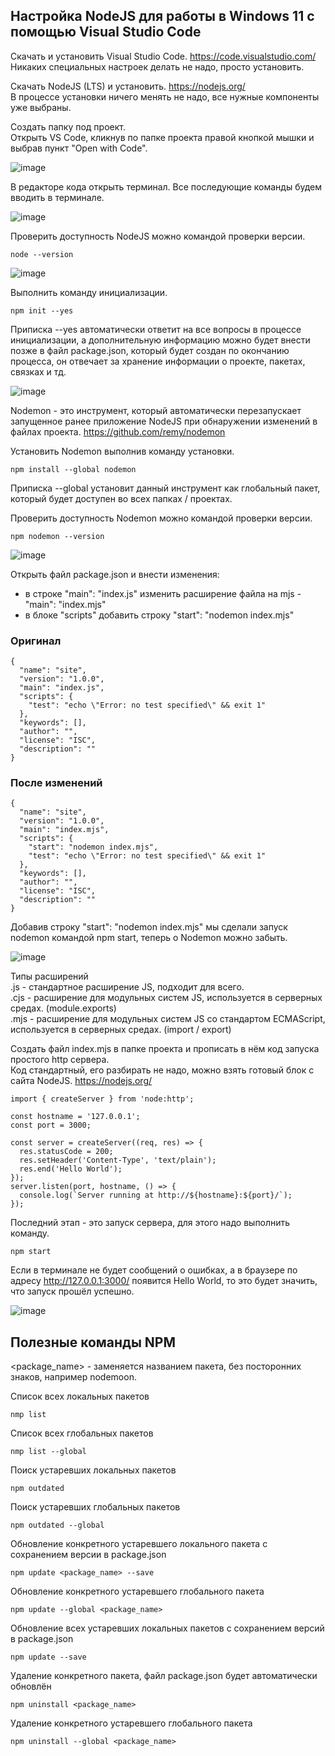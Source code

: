 ## Настройка NodeJS для работы в Windows 11 с помощью Visual Studio Code

Скачать и установить Visual Studio Code. https://code.visualstudio.com/  
Никаких специальных настроек делать не надо, просто установить.

Скачать NodeJS (LTS) и установить. https://nodejs.org/  
В процессе установки ничего менять не надо, все нужные компоненты уже выбраны.  

Создать папку под проект.  
Открыть VS Code, кликнув по папке проекта правой кнопкой мышки и выбрав пункт "Open with Code".

![image](https://github.com/ABWEBIT/Node-Helpers/blob/main/node-project/images/vscode.webp?raw=true)

В редакторе кода открыть терминал. Все последующие команды будем вводить в терминале.

![image](https://github.com/ABWEBIT/Node-Helpers/blob/main/node-project/images/terminal.webp?raw=true)

Проверить доступность NodeJS можно командой проверки версии.
```
node --version
```
![image](https://github.com/ABWEBIT/Node-Helpers/blob/main/node-project/images/node.webp?raw=true)

Выполнить команду инициализации.
```
npm init --yes
```
Приписка --yes автоматически ответит на все вопросы в процессе инициализации, а дополнительную информацию можно будет внести позже в файл package.json, который будет создан по окончанию процесса, он отвечает за хранение информации о проекте, пакетах, связках и тд.  

![image](https://github.com/ABWEBIT/Node-Helpers/blob/main/node-project/images/init.webp?raw=true)

Nodemon - это инструмент, который автоматически перезапускает запущенное ранее приложение NodeJS при обнаружении изменений в файлах проекта. https://github.com/remy/nodemon  

Установить Nodemon выполнив команду установки.
```
npm install --global nodemon
```
Приписка --global установит данный инструмент как глобальный пакет, который будет доступен во всех папках / проектах.  

Проверить доступность Nodemon можно командой проверки версии.  
```
npm nodemon --version
```
![image](https://github.com/ABWEBIT/Node-Helpers/blob/main/node-project/images/nodemon.webp?raw=true)

Открыть файл package.json и внести изменения:  
- в строке "main": "index.js" изменить расширение файла на mjs - "main": "index.mjs"
- в блоке "scripts" добавить строку "start": "nodemon index.mjs"

### Оригинал
```
{
  "name": "site",
  "version": "1.0.0",
  "main": "index.js",
  "scripts": {
    "test": "echo \"Error: no test specified\" && exit 1"
  },
  "keywords": [],
  "author": "",
  "license": "ISC",
  "description": ""
}
```

### После изменений
```
{
  "name": "site",
  "version": "1.0.0",
  "main": "index.mjs",
  "scripts": {
    "start": "nodemon index.mjs",
    "test": "echo \"Error: no test specified\" && exit 1"
  },
  "keywords": [],
  "author": "",
  "license": "ISC",
  "description": ""
}
```

Добавив строку "start": "nodemon index.mjs" мы сделали запуск nodemon командой npm start, теперь о Nodemon можно забыть.

![image](https://github.com/ABWEBIT/Node-Helpers/blob/main/node-project/images/package.webp?raw=true)

Типы расширений  
.js  - стандартное расширение JS, подходит для всего.  
.cjs - расширение для модульных систем JS, используется в серверных средах. (module.exports)  
.mjs - расширение для модульных систем JS со стандартом ECMAScript, используется в серверных средах. (import / export)  

Создать файл index.mjs в папке проекта и прописать в нём код запуска простого http сервера.  
Код стандартный, его разбирать не надо, можно взять готовый блок с сайта NodeJS. https://nodejs.org/

```
import { createServer } from 'node:http';

const hostname = '127.0.0.1';
const port = 3000;

const server = createServer((req, res) => {
  res.statusCode = 200;
  res.setHeader('Content-Type', 'text/plain');
  res.end('Hello World');
});
server.listen(port, hostname, () => {
  console.log(`Server running at http://${hostname}:${port}/`);
});
```

Последний этап - это запуск сервера, для этого надо выполнить команду.
```
npm start
```
Если в терминале не будет сообщений о ошибках, а в браузере по адресу http://127.0.0.1:3000/ появится Hello World, то это будет значить, что запуск прошёл успешно.

![image](https://github.com/ABWEBIT/Node-Helpers/blob/main/node-project/images/server.webp?raw=true)

## Полезные команды NPM
<package_name> - заменяется названием пакета, без посторонних знаков, например nodemoon.

Список всех локальных пакетов
```
nmp list
```
Список всех глобальных пакетов
```
nmp list --global
```
Поиск устаревших локальных пакетов
```
npm outdated
```
Поиск устаревших глобальных пакетов
```
npm outdated --global
```
Обновление конкретного устаревшего локального пакета с сохранением версии в package.json
```
npm update <package_name> --save
```
Обновление конкретного устаревшего глобального пакета
```
npm update --global <package_name>
```
Обновление всех устаревших локальных пакетов с сохранением версий в package.json
```
npm update --save
```
Удаление конкретного пакета, файл package.json будет автоматически обновлён
```
npm uninstall <package_name>
```
Удаление конкретного устаревшего глобального пакета
```
npm uninstall --global <package_name>
```
